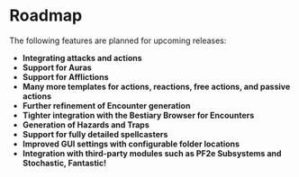 # Roadmap

The following features are planned for upcoming releases:

- **Integrating attacks and actions**
- **Support for Auras**
- **Support for Afflictions**
- **Many more templates for actions, reactions, free actions, and passive actions**
- **Further refinement of Encounter generation**
- **Tighter integration with the Bestiary Browser for Encounters**
- **Generation of Hazards and Traps**
- **Support for fully detailed spellcasters**
- **Improved GUI settings with configurable folder locations**
- **Integration with third-party modules such as PF2e Subsystems and Stochastic, Fantastic!**
